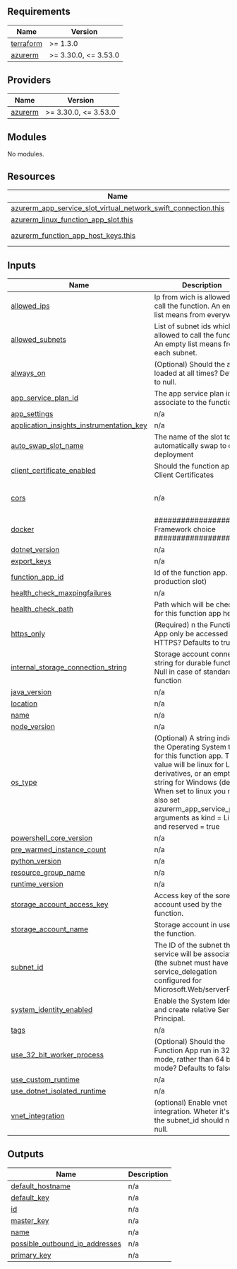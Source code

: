 ## Requirements

| Name | Version |
|------|---------|
| <a name="requirement_terraform"></a> [terraform](#requirement\_terraform) | >= 1.3.0 |
| <a name="requirement_azurerm"></a> [azurerm](#requirement\_azurerm) | >= 3.30.0, <= 3.53.0 |

## Providers

| Name | Version |
|------|---------|
| <a name="provider_azurerm"></a> [azurerm](#provider\_azurerm) | >= 3.30.0, <= 3.53.0 |

## Modules

No modules.

## Resources

| Name | Type |
|------|------|
| [azurerm_app_service_slot_virtual_network_swift_connection.this](https://registry.terraform.io/providers/hashicorp/azurerm/latest/docs/resources/app_service_slot_virtual_network_swift_connection) | resource |
| [azurerm_linux_function_app_slot.this](https://registry.terraform.io/providers/hashicorp/azurerm/latest/docs/resources/linux_function_app_slot) | resource |
| [azurerm_function_app_host_keys.this](https://registry.terraform.io/providers/hashicorp/azurerm/latest/docs/data-sources/function_app_host_keys) | data source |

## Inputs

| Name | Description | Type | Default | Required |
|------|-------------|------|---------|:--------:|
| <a name="input_allowed_ips"></a> [allowed\_ips](#input\_allowed\_ips) | Ip from wich is allowed to call the function. An empty list means from everywhere. | `list(string)` | `[]` | no |
| <a name="input_allowed_subnets"></a> [allowed\_subnets](#input\_allowed\_subnets) | List of subnet ids which are allowed to call the function. An empty list means from each subnet. | `list(string)` | `[]` | no |
| <a name="input_always_on"></a> [always\_on](#input\_always\_on) | (Optional) Should the app be loaded at all times? Defaults to null. | `bool` | `null` | no |
| <a name="input_app_service_plan_id"></a> [app\_service\_plan\_id](#input\_app\_service\_plan\_id) | The app service plan id to associate to the function. | `string` | `null` | no |
| <a name="input_app_settings"></a> [app\_settings](#input\_app\_settings) | n/a | `map(any)` | `{}` | no |
| <a name="input_application_insights_instrumentation_key"></a> [application\_insights\_instrumentation\_key](#input\_application\_insights\_instrumentation\_key) | n/a | `string` | n/a | yes |
| <a name="input_auto_swap_slot_name"></a> [auto\_swap\_slot\_name](#input\_auto\_swap\_slot\_name) | The name of the slot to automatically swap to during deployment | `string` | `null` | no |
| <a name="input_client_certificate_enabled"></a> [client\_certificate\_enabled](#input\_client\_certificate\_enabled) | Should the function app use Client Certificates | `bool` | `false` | no |
| <a name="input_cors"></a> [cors](#input\_cors) | n/a | <pre>object({<br>    allowed_origins = list(string)<br>  })</pre> | `null` | no |
| <a name="input_docker"></a> [docker](#input\_docker) | ##################### Framework choice ##################### | `any` | `{}` | no |
| <a name="input_dotnet_version"></a> [dotnet\_version](#input\_dotnet\_version) | n/a | `string` | `null` | no |
| <a name="input_export_keys"></a> [export\_keys](#input\_export\_keys) | n/a | `bool` | `false` | no |
| <a name="input_function_app_id"></a> [function\_app\_id](#input\_function\_app\_id) | Id of the function app. (The production slot) | `string` | n/a | yes |
| <a name="input_health_check_maxpingfailures"></a> [health\_check\_maxpingfailures](#input\_health\_check\_maxpingfailures) | n/a | `number` | `10` | no |
| <a name="input_health_check_path"></a> [health\_check\_path](#input\_health\_check\_path) | Path which will be checked for this function app health. | `string` | `null` | no |
| <a name="input_https_only"></a> [https\_only](#input\_https\_only) | (Required) n the Function App only be accessed via HTTPS? Defaults to true. | `bool` | `true` | no |
| <a name="input_internal_storage_connection_string"></a> [internal\_storage\_connection\_string](#input\_internal\_storage\_connection\_string) | Storage account connection string for durable functions. Null in case of standard function | `string` | `null` | no |
| <a name="input_java_version"></a> [java\_version](#input\_java\_version) | n/a | `string` | `null` | no |
| <a name="input_location"></a> [location](#input\_location) | n/a | `string` | n/a | yes |
| <a name="input_name"></a> [name](#input\_name) | n/a | `string` | n/a | yes |
| <a name="input_node_version"></a> [node\_version](#input\_node\_version) | n/a | `string` | `null` | no |
| <a name="input_os_type"></a> [os\_type](#input\_os\_type) | (Optional) A string indicating the Operating System type for this function app. This value will be linux for Linux derivatives, or an empty string for Windows (default). When set to linux you must also set azurerm\_app\_service\_plan arguments as kind = Linux and reserved = true | `string` | `null` | no |
| <a name="input_powershell_core_version"></a> [powershell\_core\_version](#input\_powershell\_core\_version) | n/a | `string` | `null` | no |
| <a name="input_pre_warmed_instance_count"></a> [pre\_warmed\_instance\_count](#input\_pre\_warmed\_instance\_count) | n/a | `number` | `1` | no |
| <a name="input_python_version"></a> [python\_version](#input\_python\_version) | n/a | `string` | `null` | no |
| <a name="input_resource_group_name"></a> [resource\_group\_name](#input\_resource\_group\_name) | n/a | `string` | n/a | yes |
| <a name="input_runtime_version"></a> [runtime\_version](#input\_runtime\_version) | n/a | `string` | `"~4"` | no |
| <a name="input_storage_account_access_key"></a> [storage\_account\_access\_key](#input\_storage\_account\_access\_key) | Access key of the sorege account used by the function. | `string` | `null` | no |
| <a name="input_storage_account_name"></a> [storage\_account\_name](#input\_storage\_account\_name) | Storage account in use by the function. | `string` | `null` | no |
| <a name="input_subnet_id"></a> [subnet\_id](#input\_subnet\_id) | The ID of the subnet the app service will be associated to (the subnet must have a service\_delegation configured for Microsoft.Web/serverFarms) | `string` | n/a | yes |
| <a name="input_system_identity_enabled"></a> [system\_identity\_enabled](#input\_system\_identity\_enabled) | Enable the System Identity and create relative Service Principal. | `bool` | `false` | no |
| <a name="input_tags"></a> [tags](#input\_tags) | n/a | `map(any)` | n/a | yes |
| <a name="input_use_32_bit_worker_process"></a> [use\_32\_bit\_worker\_process](#input\_use\_32\_bit\_worker\_process) | (Optional) Should the Function App run in 32 bit mode, rather than 64 bit mode? Defaults to false. | `bool` | `false` | no |
| <a name="input_use_custom_runtime"></a> [use\_custom\_runtime](#input\_use\_custom\_runtime) | n/a | `string` | `null` | no |
| <a name="input_use_dotnet_isolated_runtime"></a> [use\_dotnet\_isolated\_runtime](#input\_use\_dotnet\_isolated\_runtime) | n/a | `string` | `null` | no |
| <a name="input_vnet_integration"></a> [vnet\_integration](#input\_vnet\_integration) | (optional) Enable vnet integration. Wheter it's true the subnet\_id should not be null. | `bool` | `true` | no |

## Outputs

| Name | Description |
|------|-------------|
| <a name="output_default_hostname"></a> [default\_hostname](#output\_default\_hostname) | n/a |
| <a name="output_default_key"></a> [default\_key](#output\_default\_key) | n/a |
| <a name="output_id"></a> [id](#output\_id) | n/a |
| <a name="output_master_key"></a> [master\_key](#output\_master\_key) | n/a |
| <a name="output_name"></a> [name](#output\_name) | n/a |
| <a name="output_possible_outbound_ip_addresses"></a> [possible\_outbound\_ip\_addresses](#output\_possible\_outbound\_ip\_addresses) | n/a |
| <a name="output_primary_key"></a> [primary\_key](#output\_primary\_key) | n/a |
